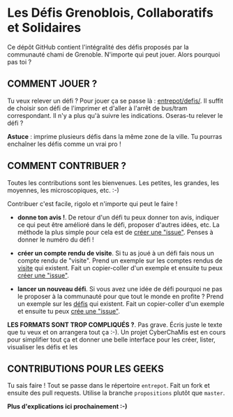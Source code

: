 Les Défis Grenoblois, Collaboratifs et Solidaires
=================================================

Ce dépôt GitHub contient l'intégralité des défis proposés par la
communauté chami de Grenoble. N'importe qui peut jouer. Alors pourquoi pas toi ?

COMMENT JOUER ?
---------------
Tu veux relever un défi ? Pour jouer ça se passe là : [entrepot/defis/](https://github.com/grenoble/chamis-de-grenoble/tree/master/entrepot/defis). Il suffit de choisir son défi
de l'imprimer et d'aller à l'arrêt de bus/tram correspondant. Il n'y a 
plus qu'à suivre les indications. Oseras-tu relever le défi ?

**Astuce** : imprime plusieurs défis dans la même zone de la ville. 
Tu pourras enchaîner les défis comme un vrai pro !

COMMENT CONTRIBUER ?
--------------------

Toutes les contributions sont les bienvenues. Les petites, les grandes,
les moyennes, les microscopiques, etc. :-)

Contribuer c'est facile, rigolo et n'importe qui peut le faire !
 
* **donne ton avis !**. De retour d'un défi tu peux donner ton avis,
  indiquer ce qui peut être amélioré dans le défi, proposer d'autres
  idées, etc. La méthode la plus simple pour cela est de 
  [créer une "issue"](https://github.com/grenoble/chamis-de-grenoble/issues/new). Penses à donner le numéro du défi !
  
* **créer un compte rendu de visite**. Si tu as joué à un défi fais nous
  un compte rendu de "visite". Prend un exemple sur les comptes rendus
  de [visite](https://github.com/grenoble/chamis-de-grenoble/tree/master/entrepot/visites) qui existent.
  Fait un copier-coller d'un exemple et ensuite tu peux
  [créer une "issue"](https://github.com/grenoble/chamis-de-grenoble/issues/new).
  
* **lancer un nouveau défi**. Si vous avez une idée de défi pourquoi ne
  pas le proposer à la communauté pour que tout le monde en profite ?
  Prend un exemple sur les [défis](https://github.com/grenoble/chamis-de-grenoble/tree/master/entrepot/defis) qui existent.
  Fait un copier-coller d'un exemple et ensuite tu peux
  [crée une "issue"](https://github.com/grenoble/chamis-de-grenoble/issues/new).
  
**LES FORMATS SONT TROP COMPLIQUÉS ?**. Pas grave. Écris juste le texte
que tu veux et on arrangera tout ça :-). Un projet CyberChaMis est en
cours pour simplifier tout ça et donner une belle interface pour les
créer, lister, visualiser les défis et les 
  
CONTRIBUTIONS POUR LES GEEKS
----------------------------
Tu sais faire ! Tout se passe dans le répertoire
`entrepot`. Fait un fork et ensuite des pull requests.
Utilise la branche `propositions` plutôt que `master`.

**Plus d'explications ici prochainement :-)**






